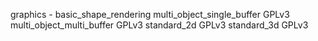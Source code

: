 graphics
    - basic_shape_rendering
        multi_object_single_buffer GPLv3
        multi_object_multi_buffer GPLv3
        standard_2d GPLv3
        standard_3d GPLv3
